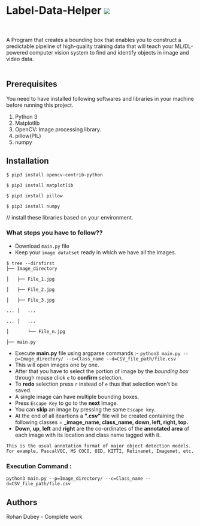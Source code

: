 # Label-Data-Helper [![](https://img.shields.io/github/license/sourcerer-io/hall-of-fame.svg)](https://github.com/rohandubey/Facial-Expression-Recognition/blob/master/LICENSE)
<br><br>
A Program that creates a bounding box that enables you to construct a predictable pipeline of high-quality training data that will teach your ML/DL-powered computer vision system to find and identify objects in image and video data.<br><br>
## Prerequisites
You need to have installed following softwares and libraries in your machine before running this project.
1. Python 3
2. Matplotlib
3. OpenCV: Image processing library.
4. pillow(PIL)
5. numpy
## Installation
```
$ pip3 install opencv-contrib-python
```
```
$ pip3 install matplotlib
```
```
$ pip3 install pillow
```
```
$ pip3 install numpy
```
// install these libraries based on your environment.
### What steps you have to follow??
- Download `main.py` file 
- Keep your `image datatset` ready in which we have all the images.
```
$ tree --dirsfirst
├── Image_directory

│	├── File_1.jpg

│	├── File_2.jpg

│	├── File_3.jpg

...	│   ...

...	│   ...

│   	└── File_n.jpg

├── main.py
```
- Execute **main.py** file using argparse commands :- ``python3 main.py --p=Image_directory/ --c=Class_name --d=CSV_file_path/file.csv``
- This will open images one by one.
- After that you have to select the portion of image by the *bounding box* through mouse click `e` to **confirm** selection.
- To **redo** selection press `r` instead of `e` thus that selection won't be saved.
- A single image can have multiple bounding boxes.
- Press `Escape Key` to go to the **next** Image.
- You can **skip** an image by pressing the same `Escape key`.
- At the end of all iteartions a **".csv"** file will be created containing the following classes = **_image_name, class_name, down, left, right, top.**
- **Down**, **up**, **left** and **right** are the co-ordinates of the **annotated area** of each image with its location and class name tagged with it.

```This is the usual annotation format of major object detection models. For example, PascalVOC, MS COCO, OID, KITTI, Retinanet, Imagenet, etc.```
### Execution Command : 
`python3 main.py --p=Image_directory/ --c=Class_name --d=CSV_file_path/file.csv`
## Authors
Rohan Dubey - Complete work
